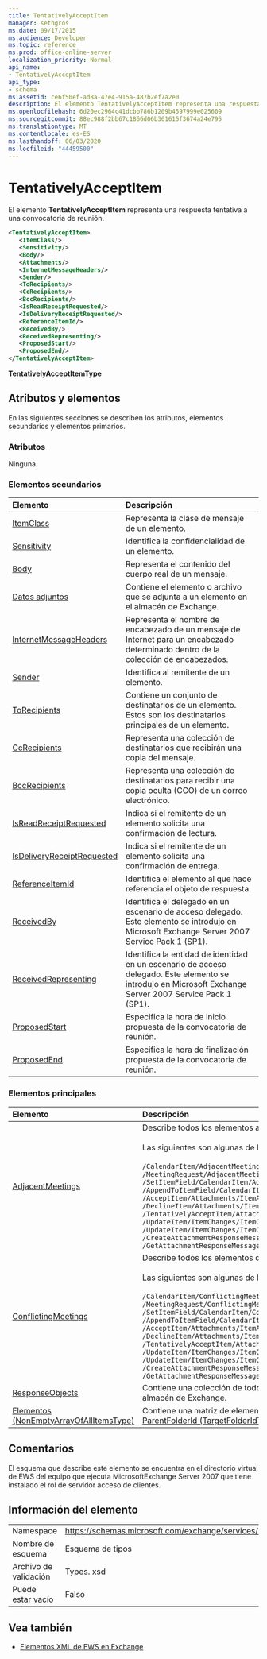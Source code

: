 ```yaml
---
title: TentativelyAcceptItem
manager: sethgros
ms.date: 09/17/2015
ms.audience: Developer
ms.topic: reference
ms.prod: office-online-server
localization_priority: Normal
api_name:
- TentativelyAcceptItem
api_type:
- schema
ms.assetid: ce6f50ef-ad8a-47e4-915a-487b2ef7a2e0
description: El elemento TentativelyAcceptItem representa una respuesta tentativa a una convocatoria de reunión.
ms.openlocfilehash: 6d20ec2964c41dcbb786b1209b4597999e025609
ms.sourcegitcommit: 88ec988f2bb67c1866d06b361615f3674a24e795
ms.translationtype: MT
ms.contentlocale: es-ES
ms.lasthandoff: 06/03/2020
ms.locfileid: "44459500"
---
```

# <a name="tentativelyacceptitem"></a>TentativelyAcceptItem

El elemento **TentativelyAcceptItem** representa una respuesta tentativa a una convocatoria de reunión. 
  
```xml
<TentativelyAcceptItem>
   <ItemClass/>
   <Sensitivity/>
   <Body/>
   <Attachments/>
   <InternetMessageHeaders/>
   <Sender/>
   <ToRecipients/>
   <CcRecipients/>
   <BccRecipients/>
   <IsReadReceiptRequested/>
   <IsDeliveryReceiptRequested/>
   <ReferenceItemId/>
   <ReceivedBy/>
   <ReceivedRepresenting/>
   <ProposedStart/>
   <ProposedEnd/>
</TentativelyAcceptItem>
```

 **TentativelyAcceptItemType**
## <a name="attributes-and-elements"></a>Atributos y elementos

En las siguientes secciones se describen los atributos, elementos secundarios y elementos primarios.
  
### <a name="attributes"></a>Atributos

Ninguna.
  
### <a name="child-elements"></a>Elementos secundarios

|**Elemento**|**Descripción**|
|:-----|:-----|
|[ItemClass](itemclass.md) <br/> |Representa la clase de mensaje de un elemento.  <br/> |
|[Sensitivity](sensitivity.md) <br/> |Identifica la confidencialidad de un elemento.  <br/> |
|[Body](body.md) <br/> |Representa el contenido del cuerpo real de un mensaje.  <br/> |
|[Datos adjuntos](attachments-ex15websvcsotherref.md) <br/> |Contiene el elemento o archivo que se adjunta a un elemento en el almacén de Exchange.  <br/> |
|[InternetMessageHeaders](internetmessageheaders.md) <br/> |Representa el nombre de encabezado de un mensaje de Internet para un encabezado determinado dentro de la colección de encabezados.  <br/> |
|[Sender](sender.md) <br/> |Identifica al remitente de un elemento.  <br/> |
|[ToRecipients](torecipients.md) <br/> |Contiene un conjunto de destinatarios de un elemento. Estos son los destinatarios principales de un elemento.  <br/> |
|[CcRecipients](ccrecipients.md) <br/> |Representa una colección de destinatarios que recibirán una copia del mensaje.  <br/> |
|[BccRecipients](bccrecipients.md) <br/> |Representa una colección de destinatarios para recibir una copia oculta (CCO) de un correo electrónico.  <br/> |
|[IsReadReceiptRequested](isreadreceiptrequested.md) <br/> |Indica si el remitente de un elemento solicita una confirmación de lectura.  <br/> |
|[IsDeliveryReceiptRequested](isdeliveryreceiptrequested.md) <br/> |Indica si el remitente de un elemento solicita una confirmación de entrega.  <br/> |
|[ReferenceItemId](referenceitemid.md) <br/> |Identifica el elemento al que hace referencia el objeto de respuesta.  <br/> |
|[ReceivedBy](receivedby.md) <br/> |Identifica el delegado en un escenario de acceso delegado. Este elemento se introdujo en Microsoft Exchange Server 2007 Service Pack 1 (SP1).  <br/> |
|[ReceivedRepresenting](receivedrepresenting.md) <br/> |Identifica la entidad de identidad en un escenario de acceso delegado. Este elemento se introdujo en Microsoft Exchange Server 2007 Service Pack 1 (SP1).  <br/> |
|[ProposedStart](proposedstart.md) <br/> |Especifica la hora de inicio propuesta de la convocatoria de reunión.  <br/> |
|[ProposedEnd](proposedend.md) <br/> |Especifica la hora de finalización propuesta de la convocatoria de reunión.  <br/> |
   
### <a name="parent-elements"></a>Elementos principales

|**Elemento**|**Descripción**|
|:-----|:-----|
|[AdjacentMeetings](adjacentmeetings.md) <br/> | Describe todos los elementos adyacentes a una hora de reunión.  <br/> <br/> Las siguientes son algunas de las expresiones XPath de este elemento:  <br/><br/>  `/CalendarItem/AdjacentMeetings` <br/>  `/MeetingRequest/AdjacentMeetings` <br/>  `/SetItemField/CalendarItem/AdjacentMeetings` <br/>  `/AppendToItemField/CalendarItem/AdjacentMeetings` <br/>  `/AcceptItem/Attachments/ItemAttachment/CalendarItem/AdjacentMeetings` <br/>  `/DeclineItem/Attachments/ItemAttachment/CalendarItem/AdjacentMeetings` <br/>  `/TentativelyAcceptItem/Attachments/ItemAttachment/CalendarItem/AdjacentMeetings` <br/>  `/UpdateItem/ItemChanges/ItemChange/Updates/SetItemField/CalendarItem/AdjacentMeetings` <br/>  `/UpdateItem/ItemChanges/ItemChange/Updates/AppendToItemField/CalendarItem/AdjacentMeetings` <br/>  `/CreateAttachmentResponseMessage/Attachments/ItemAttachment/CalendarItem/AdjacentMeetings` <br/>  `/GetAttachmentResponseMessage/Attachments/ItemAttachment/CalendarItem/AdjacentMeetings` <br/> |
|[ConflictingMeetings](conflictingmeetings.md) <br/> | Describe todos los elementos que entran en conflicto con una hora de reunión. <br/> <br/>  Las siguientes son algunas de las expresiones XPath de este elemento: <br/> <br/>  `/CalendarItem/ConflictingMeetings` <br/>  `/MeetingRequest/ConflictingMeetings` <br/>  `/SetItemField/CalendarItem/ConflictingMeetings` <br/>  `/AppendToItemField/CalendarItem/ConflictingMeetings` <br/>  `/AcceptItem/Attachments/ItemAttachment/CalendarItem/ConflictingMeetings` <br/>  `/DeclineItem/Attachments/ItemAttachment/CalendarItem/ConflictingMeetings` <br/>  `/TentativelyAcceptItem/Attachments/ItemAttachment/CalendarItem/ConflictingMeetings` <br/>  `/UpdateItem/ItemChanges/ItemChange/Updates/SetItemField/CalendarItem/ConflictingMeetings` <br/>  `/UpdateItem/ItemChanges/ItemChange/Updates/AppendToItemField/CalendarItem/ConflictingMeetings` <br/>  `/CreateAttachmentResponseMessage/Attachments/ItemAttachment/CalendarItem/ConflictingMeetings` <br/>  `/GetAttachmentResponseMessage/Attachments/ItemAttachment/CalendarItem/ConflictingMeetings` <br/> |
|[ResponseObjects](responseobjects.md) <br/> |Contiene una colección de todos los objetos de respuesta que están asociados a un elemento en el almacén de Exchange.  <br/> |
|[Elementos (NonEmptyArrayOfAllItemsType)](items-nonemptyarrayofallitemstype.md) <br/> |Contiene una matriz de elementos que se van a crear en la carpeta identificada por el elemento [ParentFolderId (TargetFolderIdType)](parentfolderid-targetfolderidtype.md) .  <br/> |
   
## <a name="remarks"></a>Comentarios

El esquema que describe este elemento se encuentra en el directorio virtual de EWS del equipo que ejecuta MicrosoftExchange Server 2007 que tiene instalado el rol de servidor acceso de clientes.
  
## <a name="element-information"></a>Información del elemento

|||
|:-----|:-----|
|Namespace  <br/> |https://schemas.microsoft.com/exchange/services/2006/types  <br/> |
|Nombre de esquema  <br/> |Esquema de tipos  <br/> |
|Archivo de validación  <br/> |Types. xsd  <br/> |
|Puede estar vacío  <br/> |Falso  <br/> |
   
## <a name="see-also"></a>Vea también

- [Elementos XML de EWS en Exchange](ews-xml-elements-in-exchange.md)

